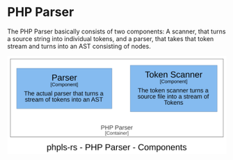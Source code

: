# PHP Parser

The PHP Parser basically consists of two components: A scanner, that turns a source string into
individual tokens, and a parser, that takes that token stream and turns into an AST consisting of nodes.

![Components of the PHP Parser](img/structurizr-php-parser-components.svg)